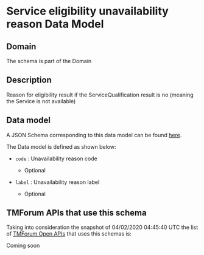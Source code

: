 # Service eligibility unavailability reason Data Model

## Domain

The  schema is part of the  Domain

## Description

Reason for eligibility result if the ServiceQualification result is no (meaning the Service is not available)

## Data model

A JSON Schema corresponding to this data model can be found
[here](https://github.com/tmforum-rand/schemas/blob/candidates/Service/ServiceEligibilityUnavailabilityReason.schema.json).

The Data model is defined as shown below:
- `code` : Unavailability reason code

  - Optional

- `label` : Unavailability reason label

  - Optional





## TMForum APIs that use this schema

Taking into consideration the snapshot of 04/02/2020 04:45:40 UTC the list of [TMForum Open APIs](https://www.tmforum.org/open-apis/) that uses this schemas is:

Coming soon